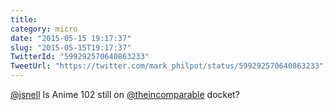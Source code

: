 ```yaml
---
title: 
category: micro
date: "2015-05-15 19:17:37"
slug: "2015-05-15T19:17:37"
TwitterId: "599292570640863233"
TweetUrl: "https://twitter.com/mark_philpot/status/599292570640863233"
---
```


[@jsnell](https://twitter.com/jsnell) Is Anime 102 still on
[@theincomparable](https://twitter.com/theincomparable) docket?
